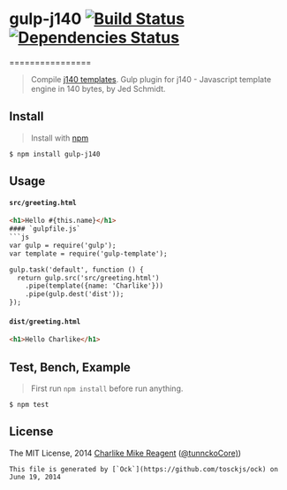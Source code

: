 # gulp-j140 [![Build Status](https://travis-ci.org/tunnckoCore/gulp-j140.png)](https://travis-ci.org/tunnckoCore/gulp-j140) [![Dependencies Status](https://david-dm.org/tunnckoCore/koa-better-body/status.svg)](https://david-dm.org/dlau/gulp-j140)
================

> Compile [j140 templates](https://github.com/tunnckoCore/j140). Gulp plugin for j140 - Javascript template engine in 140 bytes, by Jed Schmidt.


## Install
> Install with [npm](https://github.com/npm/npm)

```
$ npm install gulp-j140
```


## Usage

#### `src/greeting.html`
```html
<h1>Hello #{this.name}</h1>
#### `gulpfile.js`
```js
var gulp = require('gulp');
var template = require('gulp-template');

gulp.task('default', function () {
  return gulp.src('src/greeting.html')
    .pipe(template({name: 'Charlike'}))
    .pipe(gulp.dest('dist'));
});
```
#### `dist/greeting.html`
```html
<h1>Hello Charlike</h1>
```

## Test, Bench, Example
> First run `npm install` before run anything.

```
$ npm test
```


## License
The MIT License, 2014 [Charlike Mike Reagent](https://github.com/tunnckoCore) ([@tunnckoCore)](https://twitter.com/tunnckoCore))

~~~~~~~~~~~~~~~~~~~~~
This file is generated by [`Ock`](https://github.com/tosckjs/ock) on June 19, 2014